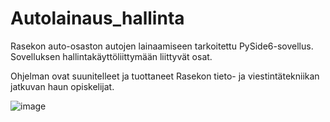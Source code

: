 # Autolainaus_hallinta
Rasekon auto-osaston autojen lainaamiseen tarkoitettu PySide6-sovellus. Sovelluksen hallintakäyttöliittymään liittyvät osat.

Ohjelman ovat suunitelleet ja tuottaneet Rasekon tieto- ja viestintätekniikan jatkuvan haun opiskelijat.

![image](https://github.com/user-attachments/assets/79845815-78ba-47c8-9264-5c81fd94ef61)

